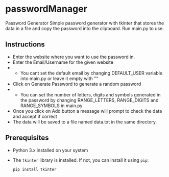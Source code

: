 # passwordManager
Password Generator
Simple password generator with tkinter that stores the data in a file and copy the password into the clipboard.
Run main.py to use.
## Instructions
- Enter the website where you want to use the password in.
- Enter the Email/Username for the given website
- - You cant set the default email by changing DEFAULT_USER variable into main.py or leave it empty with ""
- Click on Generate Password to generate a random password
- - You can set the number of letters, digits and symbols generated in the password by changing RANGE_LETTERS, RANGE_DIGITS and RANGE_SYMBOLS in main.py
- Once you click on Add button a message will prompt to check the data and accept if correct
- The data will be saved to a file named data.txt in the same directory.

## Prerequisites

- Python 3.x installed on your system
- The `tkinter` library is installed. If not, you can install it using `pip`:

  ```shell
  pip install tkinter

